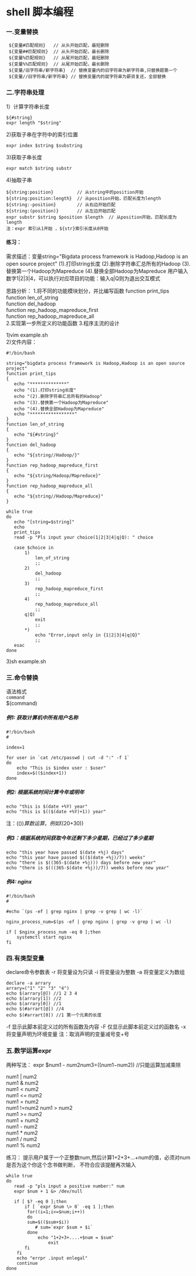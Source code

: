 # shell 脚本编程

### 一.变量替换  
`````
 ${变量#匹配规则}   // 从头开始匹配，最短删除    
 ${变量##匹配规则}  // 从头开始匹配，最长删除    
 ${变量%匹配规则}   // 从尾开始匹配，最短删除  
 ${变量%%匹配规则}  // 从尾开始匹配，最长删除  
 ${变量/旧字符串/新字符串}  // 替换变量内的旧字符串为新字符串,只替换题第一个  
 ${变量//旧字符串/新字符串} // 替换变量内的就字符串为薪资复还，全部替换  
`````
   
### 二.字符串处理  
1）计算字符串长度 
``````
${#string}  
expr length "$string"  
``````
2)获取子串在字符中的索引位置 
``````
expr index $string $substring  
``````
3)获取子串长度  
````````
expr match $string substr   
````````
4)抽取子串 
```````
${string:position}         // 从string中的position开始     
${string:position:length}  // 从position开始，匹配长度为length    
${string:-position}        // 从右边开始匹配     
${string:(position)}       // 从左边开始匹配  
expr substr $string $position $length  // 从position开始，匹配长度为length  
注：expr 索引从1开始 ，${str}索引长度从0开始
```````


#### 练习：
需求描述：变量string="Bigdata process framework is Hadoop,Hadoop is an open source project"
(1).打印string长度
(2).删除字符串汇总所有的Hadoop
(3).替换第一个Hadoop为Mapreduce
(4).替换全部Hadoop为Mapreduce
用户输入数字1|2|3|4，可以执行对应项目的功能：输入q|Q则为退出交互模式

 思路分析：
 1.将不同的功能模块划分，并比编写函数
  function print_tips    
  function len_of_string    
  function del_hadoop  
  function rep_hadoop_mapreduce_first  
  function rep_hadoop_mapreduce_all   
 2.实现第一步所定义的功能函数
 3.程序主流的设计
 
 
 1)vim example.sh    
 2)文件内容：  
 ``````
 #!/bin/bash

string="bigdata process framework is Hadoop,Hadoop is an open source project"
function print_tips
{
	echo "**************"
	echo "(1).打印string长度"
	echo "(2).删除字符串汇总所有的Hadoop"
	echo "(3).替换第一个Hadoop为Mapreduce"
	echo "(4).替换全部Hadoop为Mapreduce"
	echo "*****************"	
}
function len_of_string
{
	echo "${#string}"
}
function del_hadoop
{
	echo "${string//Hadoop/}"
}
function rep_hadoop_mapreduce_first
{
	echo "${string/Hadoop/Mapreduce}"
}
function rep_hadoop_mapreduce_all
{
	echo "${string//Hadoop/Mapreduce}"
}

while true
do 
	echo "[string=$string]"
	echo
	print_tips
	read -p "Pls input your choice(1|2|3|4|q|Q): " choice
	
	case $choice in 
		1)
			len_of_string
			;;
		2)
			del_hadoop
			;;
		3)
			rep_hadoop_mapreduce_first
			;;
		4)
			rep_hadoop_mapreduce_all
			;;
		q|Q)
			exit
			;;
		*)
			echo "Error,input only in {1|2|3|4|q|Q}"
			;;
	esac
done
``````
3)sh example.sh    


### 三.命令替换  
语法格式  
`command`  
$(command) 
##### 例1: 获取计算机中所有用户名称    
``````
#!/bin/bash
#

index=1

for user in `cat /etc/passwd | cut -d ":" -f 1`
do 
	echo "This is $index user : $user"
	index=$(($index+1))
done
``````   

##### 例2: 根据系统时间计算今年或明年
``````
echo "this is $(date +%Y) year"
echo "this is $(($(date +%Y)+1)) year"
``````
注：$(())算数运算，例如$((20+30))    

##### 例3：根据系统时间获取今年还剩下多少星期，已经过了多少星期
``````
echo "this year have passed $(date +%j) days"
echo "this year have passed $(($(date +%j)/7)) weeks"
echo "there is $((365-$(date +%j))) days before new year"
echo "there is $(((365-$(date +%j))/7)) weeks before new year"
``````

##### 例4: nginx 
``````
#!/bin/bash
#

#echo `(ps -ef | grep nginx | grep -v grep | wc -l)`

nginx_process_num=$(ps -ef | grep nginx | grep -v grep | wc -l)

if [ $nginx_process_num -eq 0 ];then
	systemctl start nginx
fi
``````
### 四.有类型变量
declare命令参数表
-r 将变量设为只读
-i 将变量设为整数
-a 将变量定义为数组
``````
declare -a arrary
arrary=("1" "2" "3" "4")
echo $(arrary[@]) //1 2 3 4
echo $(arrary[1]) //2
echo $(arrary[0]) //1
echo $(#arrart[@]) //4
echo $(#arrart[0]) //1 第一个元素的长度
``````
-f 显示此脚本前定义过的所有函数及内容
-F 仅显示此脚本前定义过的函数名
-x 将变量声明为环境变量
注：取消声明的变量减号变+号

### 五.数学运算expr  
两种写法：
expr $num1 - $num2  
num3=$(($num1-$num2)) //只能运算加减乘除   
  
num1 \| num2  
num1 \& num2  
num1 \< num2  
num1 \<= num2  
num1 \= num2  
num1 !=num2 
num1 \> num2    
num1 \>= num2  
num1 + num2  
num1 - num2  
num1 \* num2  
num1 / num2    
num1 % num2  

练习：
提示用户属于一个正整数num,然后计算1+2+3+...+num的值，必须对num是否为这个你这个念书做判断，
不符合应该提醒再次输入  
```
while true
do
   read -p "pls input a positive number:" num
   expr $num + 1 &> /dev/null

   if [ $? -eq 0 ];then
       if [ `expr $num \> 0` -eq 1 ];then
	    for((i=1;i<=$num;i++))    
	    do  
		sum=$(($sum+$i))	
	       # sum=`expr $sum + $i`
	    done
	        echo "1+2+3+....+$num = $sum"
    	        exit
       fi
    fi
    echo "errpr .input enlegal"
    continue
done
```
  
  
  
